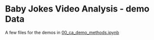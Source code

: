 # Baby Jokes Video Analysis - demo Data

A few files for the demos in [00_ca_demo_methods.ipynb](../../code/00_ca_demo_methods.ipynb)